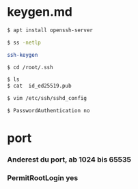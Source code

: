 # keygen.md

```bash
$ apt install openssh-server
```
```bash
$ ss -netlp
```
```bash
ssh-keygen
```
```bash
$ cd /root/.ssh
```
```bash
$ ls
$ cat  id_ed25519.pub
```
```bash
$ vim /etc/ssh/sshd_config
```
```bash
$ PasswordAuthentication no           
```
# port
### Anderest du port, ab 1024 bis 65535
### PermitRootLogin yes
